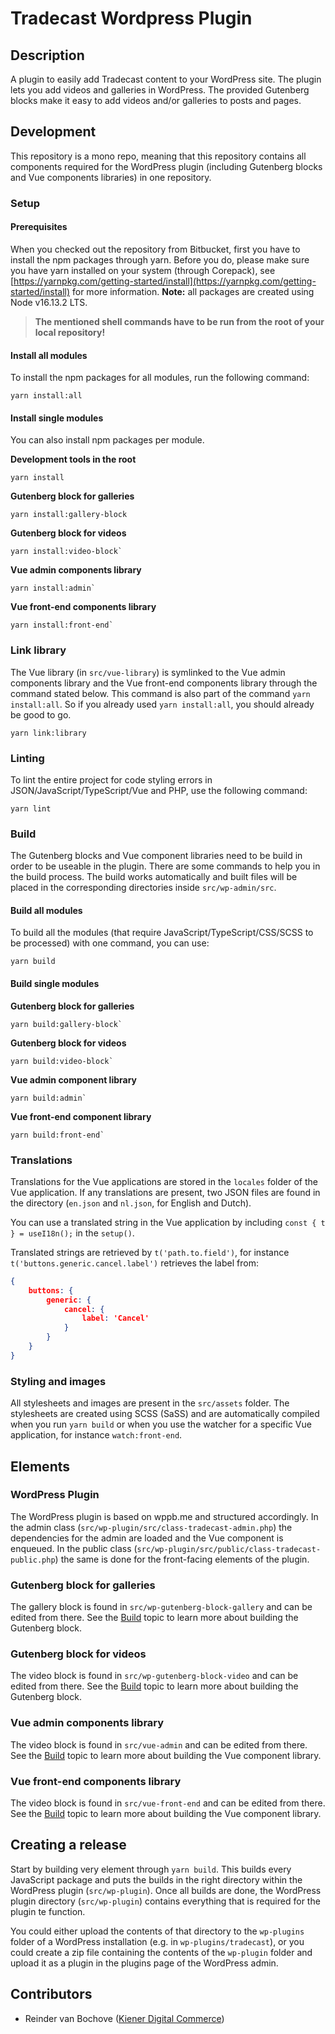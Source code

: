 # Tradecast Wordpress Plugin

## Description

A plugin to easily add Tradecast content to your WordPress site. The plugin lets you add videos and galleries in WordPress. The provided Gutenberg blocks make it easy to add videos and/or galleries to posts and pages.

## Development

This repository is a mono repo, meaning that this repository contains all components required for the WordPress plugin (including Gutenberg blocks and Vue components libraries) in one repository.

### Setup

#### Prerequisites

When you checked out the repository from Bitbucket, first you have to install the npm packages through yarn. Before you do, please make sure you have yarn installed on your system (through Corepack), see [https://yarnpkg.com/getting-started/install](https://yarnpkg.com/getting-started/install) for more information. **Note:** all packages are created using Node v16.13.2 LTS.

> **The mentioned shell commands have to be run from the root of your local repository!**

#### Install all modules

To install the npm packages for all modules, run the following command:

```shell
yarn install:all
```

#### Install single modules

You can also install npm packages per module.

**Development tools in the root**
```shell
yarn install
```

**Gutenberg block for galleries**
```shell
yarn install:gallery-block
```

**Gutenberg block for videos**
```shell
yarn install:video-block`
```

**Vue admin components library**
```shell
yarn install:admin`
``` 

**Vue front-end components library**
```shell
yarn install:front-end`
```

### Link library

The Vue library (in `src/vue-library`) is symlinked to the Vue admin components library and the Vue front-end components library through the command stated below. This command is also part of the command `yarn install:all`. So if you already used `yarn install:all`, you should already be good to go.

```shell
yarn link:library
```

### Linting

To lint the entire project for code styling errors in JSON/JavaScript/TypeScript/Vue and PHP, use the following command: 

```shell
yarn lint
```

### Build

The Gutenberg blocks and Vue component libraries need to be build in order to be useable in the plugin. There are some commands to help you in the build process. The build works automatically and built files will be placed in the corresponding directories inside `src/wp-admin/src`.

#### Build all modules

To build all the modules (that require JavaScript/TypeScript/CSS/SCSS to be processed) with one command, you can use:

```shell
yarn build
```  

#### Build single modules

**Gutenberg block for galleries**
```shell
yarn build:gallery-block`
```

**Gutenberg block for videos**
```shell
yarn build:video-block`
```

**Vue admin component library**
```shell
yarn build:admin`
```

**Vue front-end component library**
```shell
yarn build:front-end`
```

### Translations

Translations for the Vue applications are stored in the `locales` folder of the Vue application. If any translations are present, two JSON files are found in the directory (`en.json` and `nl.json`, for English and Dutch).

You can use a translated string in the Vue application by including `const { t } = useI18n();` in the `setup()`.

Translated strings are retrieved by `t('path.to.field')`, for instance `t('buttons.generic.cancel.label')` retrieves the label from:
```json
{
    buttons: {
        generic: {
            cancel: {
                label: 'Cancel'
            }
        }
    }
}
```

### Styling and images

All stylesheets and images are present in the `src/assets` folder. The stylesheets are created using SCSS (SaSS) and are automatically compiled when you run `yarn build` or when you use the watcher for a specific Vue application, for instance `watch:front-end`.

## Elements

### WordPress Plugin

The WordPress plugin is based on wppb.me and structured accordingly. In the admin class (`src/wp-plugin/src/class-tradecast-admin.php`) the dependencies for the admin are loaded and the Vue component is enqueued. In the public class (`src/wp-plugin/src/public/class-tradecast-public.php`) the same is done for the front-facing elements of the plugin.

### Gutenberg block for galleries

The gallery block is found in `src/wp-gutenberg-block-gallery` and can be edited from there. See the [Build](#build) topic to learn more about building the Gutenberg block.

### Gutenberg block for videos

The video block is found in `src/wp-gutenberg-block-video` and can be edited from there. See the [Build](#build) topic to learn more about building the Gutenberg block.

### Vue admin components library

The video block is found in `src/vue-admin` and can be edited from there. See the [Build](#build) topic to learn more about building the Vue component library.

### Vue front-end components library

The video block is found in `src/vue-front-end` and can be edited from there. See the [Build](#build) topic to learn more about building the Vue component library.

## Creating a release

Start by building very element through `yarn build`. This builds every JavaScript package and puts the builds in the right directory within the WordPress plugin (`src/wp-plugin`). Once all builds are done, the WordPress plugin directory (`src/wp-plugin`) contains everything that is required for the plugin te function.

You could either upload the contents of that directory to the `wp-plugins` folder of a WordPress installation (e.g. in `wp-plugins/tradecast`), or you could create a zip file containing the contents of the `wp-plugin` folder and upload it as a plugin in the plugins page of the WordPress admin.

## Contributors

- Reinder van Bochove ([Kiener Digital Commerce](https://www.kiener.nl))
